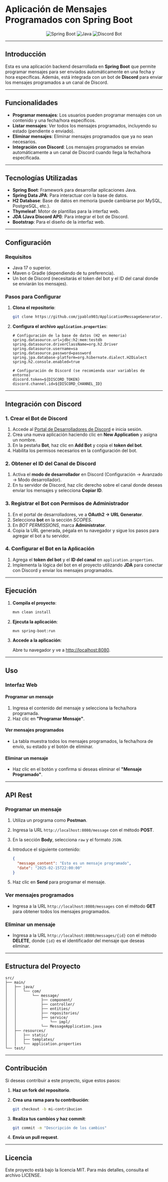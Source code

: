# Aplicación de Mensajes Programados con Spring Boot

<p align="center">
  <img src="https://img.shields.io/badge/Spring%20Boot-2.7.0-green" alt="Spring Boot">
  <img src="https://img.shields.io/badge/Java-17-blue" alt="Java">
  <img src="https://img.shields.io/badge/Discord%20Bot-JDA-purple" alt="Discord Bot">
</p>

---

## Introducción

Esta es una aplicación backend desarrollada en **Spring Boot** que permite programar mensajes para ser enviados automáticamente en una fecha y hora específicas. Además, está integrada con un bot de **Discord** para enviar los mensajes programados a un canal de Discord.

---

## Funcionalidades

- **Programar mensajes**: Los usuarios pueden programar mensajes con un contenido y una fecha/hora específicos.
- **Listar mensajes**: Ver todos los mensajes programados, incluyendo su estado (pendiente o enviado).
- **Eliminar mensajes**: Eliminar mensajes programados que ya no sean necesarios.
- **Integración con Discord**: Los mensajes programados se envían automáticamente a un canal de Discord cuando llega la fecha/hora especificada.

---

## Tecnologías Utilizadas

- **Spring Boot**: Framework para desarrollar aplicaciones Java.
- **Spring Data JPA**: Para interactuar con la base de datos.
- **H2 Database**: Base de datos en memoria (puede cambiarse por MySQL, PostgreSQL, etc.).
- **Thymeleaf**: Motor de plantillas para la interfaz web.
- **JDA (Java Discord API)**: Para integrar el bot de Discord.
- **Bootstrap**: Para el diseño de la interfaz web.

---

## Configuración

### Requisitos

- Java 17 o superior.
- Maven o Gradle (dependiendo de tu preferencia).
- Un bot de Discord (necesitarás el token del bot y el ID del canal donde se enviarán los mensajes).

### Pasos para Configurar

1. **Clona el repositorio**:

   ```bash
   git clone https://github.com/jpablo903/ApplicationMessageGenerator.git
   ```

2. **Configura el archivo `application.properties`**:

   ```properties
   # Configuración de la base de datos (H2 en memoria)
   spring.datasource.url=jdbc:h2:mem:testdb
   spring.datasource.driverClassName=org.h2.Driver
   spring.datasource.username=sa
   spring.datasource.password=password
   spring.jpa.database-platform=org.hibernate.dialect.H2Dialect
   spring.h2.console.enabled=true

   # Configuración de Discord (se recomienda usar variables de entorno)
   discord.token=${DISCORD_TOKEN}
   discord.channel.id=${DISCORD_CHANNEL_ID}
   ```

---

## Integración con Discord

### 1. Crear el Bot de Discord

1. Accede al [Portal de Desarrolladores de Discord](https://discord.com/developers) e inicia sesión.
2. Crea una nueva aplicación haciendo clic en **New Application** y asigna un nombre.
3. En la pestaña **Bot**, haz clic en **Add Bot** y copia el **token del bot**.
4. Habilita los permisos necesarios en la configuración del bot.

### 2. Obtener el ID del Canal de Discord

1. Activa el **modo de desarrollador** en Discord (Configuración → Avanzado → Modo desarrollador).
2. En tu servidor de Discord, haz clic derecho sobre el canal donde deseas enviar los mensajes y selecciona **Copiar ID**.

### 3. Registrar el Bot con Permisos de Administrador

1. En el portal de desarrolladores, ve a **OAuth2 → URL Generator**.
2. Selecciona **bot** en la sección *SCOPES*.
3. En *BOT PERMISSIONS*, marca **Administrator**.
4. Copia la URL generada, pégala en tu navegador y sigue los pasos para agregar el bot a tu servidor.

### 4. Configurar el Bot en la Aplicación

1. Agrega el **token del bot** y el **ID del canal** en `application.properties`.
2. Implementa la lógica del bot en el proyecto utilizando **JDA** para conectar con Discord y enviar los mensajes programados.

---

## Ejecución

1. **Compila el proyecto**:

   ```bash
   mvn clean install
   ```

2. **Ejecuta la aplicación**:

   ```bash
   mvn spring-boot:run
   ```

3. **Accede a la aplicación**:

   Abre tu navegador y ve a [http://localhost:8080](http://localhost:8080).

---

## Uso

### Interfaz Web

#### Programar un mensaje

1. Ingresa el contenido del mensaje y selecciona la fecha/hora programada.
2. Haz clic en **"Programar Mensaje"**.

#### Ver mensajes programados

- La tabla muestra todos los mensajes programados, la fecha/hora de envío, su estado y el botón de eliminar.

#### Eliminar un mensaje

- Haz clic en el botón y confirma si deseas eliminar el **"Mensaje Programado"**.

---

## API Rest

### Programar un mensaje

1. Utiliza un programa como **Postman**.
2. Ingresa la URL `http://localhost:8080/message` con el método **POST**.
3. En la sección **Body**, selecciona `raw` y el formato `JSON`.
4. Introduce el siguiente contenido:
   
   ```json
   {
     "message_content": "Esto es un mensaje programado",
     "date": "2025-02-15T22:00:00"
   }
   ```
   
5. Haz clic en **Send** para programar el mensaje.

### Ver mensajes programados

- Ingresa a la URL `http://localhost:8080/messages` con el método **GET** para obtener todos los mensajes programados.

### Eliminar un mensaje

- Ingresa a la URL `http://localhost:8080/messages/{id}` con el método **DELETE**, donde `{id}` es el identificador del mensaje que deseas eliminar.

---

## Estructura del Proyecto

```
src/
├── main/
│   ├── java/
│   │   └── com/
│   │       └── message/
│   │           ├── component/
│   │           ├── controller/
│   │           ├── entities/
│   │           ├── repositories/
│   │           ├── service/
│   │               └── impl/
│   │           └── MessageApplication.java
│   ├── resources/
│   │   ├── static/
│   │   ├── templates/
│   │   └── application.properties
└── test/
```

---

## Contribución

Si deseas contribuir a este proyecto, sigue estos pasos:

1. **Haz un fork del repositorio**.
2. **Crea una rama para tu contribución**:

   ```bash
   git checkout -b mi-contribucion
   ```

3. **Realiza tus cambios y haz commit**:

   ```bash
   git commit -m "Descripción de los cambios"
   ```

4. **Envía un pull request**.

---

## Licencia

Este proyecto está bajo la licencia MIT. Para más detalles, consulta el archivo LICENSE.
